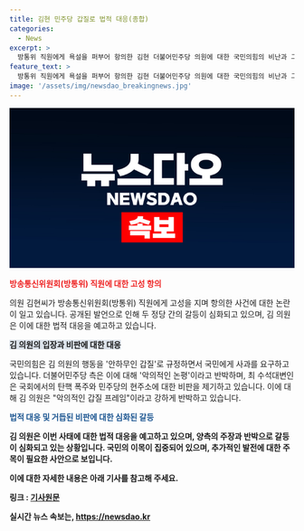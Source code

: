 ```yaml
---
title: 김현 민주당 갑질로 법적 대응(종합)
categories:
  - News
excerpt: >
  방통위 직원에게 욕설을 퍼부어 항의한 김현 더불어민주당 의원에 대한 국민의힘의 비난과 그에 대한 김 의원의 반격, 둘 간의 입장문 공방 등 속에서 벌어진 정치 갈등이 뜨거운 상황이다. 국민들은 양당의 갈등을 주시하며 이에 대한 해결책을 기대하고 있다.
feature_text: >
  방통위 직원에게 욕설을 퍼부어 항의한 김현 더불어민주당 의원에 대한 국민의힘의 비난과 그에 대한 김 의원의 반격, 둘 간의 입장문 공방 등 속에서 벌어진 정치 갈등이 뜨거운 상황이다. 국민들은 양당의 갈등을 주시하며 이에 대한 해결책을 기대하고 있다.
image: '/assets/img/newsdao_breakingnews.jpg'
---
```


<p><img src="/assets/img/newsdao_breakingnews.jpg" alt="firstkoreanews 속보" /></p>

<p><b><span style="color: #ee2323;">방송통신위원회(방통위) 직원에 대한 고성 항의</span></b></p>

<p>의원 김현씨가 방송통신위원회(방통위) 직원에게 고성을 지며 항의한 사건에 대한 논란이 일고 있습니다. 공개된 발언으로 인해 두 정당 간의 갈등이 심화되고 있으며, 김 의원은 이에 대한 법적 대응을 예고하고 있습니다.</p>

<p><b><span style="background-color: #21538527;">김 의원의 입장과 비판에 대한 대응</span></b></p>

<p>국민의힘은 김 의원의 행동을 '안하무인 갑질'로 규정하면서 국민에게 사과를 요구하고 있습니다. 더불어민주당 측은 이에 대해 '악의적인 논평'이라고 반박하며, 최 수석대변인은 국회에서의 탄핵 폭주와 민주당의 현주소에 대한 비판을 제기하고 있습니다. 이에 대해 김 의원은 "악의적인 갑질 프레임"이라고 강하게 반박하고 있습니다.</p>

<p><b><span style="color: #1a5490;">법적 대응 및 거듭된 비판에 대한 심화된 갈등</span><b></p>

<p>김 의원은 이번 사태에 대한 법적 대응을 예고하고 있으며, 양측의 주장과 반박으로 갈등이 심화되고 있는 상황입니다. 국민의 이목이 집중되어 있으며, 추가적인 발전에 대한 주목이 필요한 사안으로 보입니다.</p>

<p>이에 대한 자세한 내용은 아래 기사를 참고해 주세요. </p>

<p>링크 : <a href="https://www.news1.kr/articles/?4383024">기사원문</a></p>
실시간 뉴스 속보는, <a href="https://newsdao.kr" rel="dofollow">https://newsdao.kr</a>


